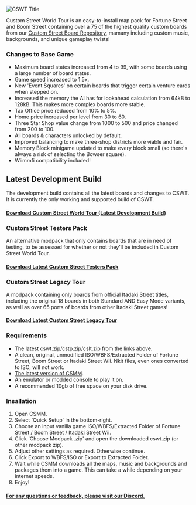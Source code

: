 ![CSWT Title](https://fortunestreetmodding.github.io/images/CustomStreetWorldTourTitle.webp)

Custom Street World Tour is an easy-to-install map pack for Fortune Street and Boom Street containing over a 75 of the highest quality custom boards from our [Custom Street Board Repository](https://fortunestreetmodding.github.io/maps), mamany including custom music, backgrounds, and unique gameplay twists!

### Changes to Base Game

- Maximum board states increased from 4 to 99, with some boards using a large number of board states.
- Game speed increased to 1.5x.
- New 'Event Squares' on certain boards that trigger certain venture cards when stepped on.
- Increased the memory the AI has for lookahead calculation from 64kB to 128kB. This makes more complex boards more stable.
- Tax Office price reduced from 10% to 5%.
- Home price increased per level from 30 to 60.
- Three Star Shop value change from 1000 to 500 and price changed from 200 to 100.
- All boards & characters unlocked by default.
- Improved balancing to make three-shop districts more viable and fair.
- Memory Block minigame updated to make every block small (so there's always a risk of selecting the Bowser square).
- Wiimmfi compatibility included!


## Latest Development Build

The development build contains all the latest boards and changes to CSWT. It is currently the only working and supported build of CSWT.

#### [Download Custom Street World Tour (Latest Development Build)](https://nikkums.io/cswt/Modpacks/cswt.zip)

### Custom Street Testers Pack

An alternative modpack that only contains boards that are in need of testing, to be assessed for whether or not they'll be included in Custom Street World Tour.

#### [Download Latest Custom Street Testers Pack](https://nikkums.io/cswt/Modpacks/cstp.zip)

### Custom Street Legacy Tour

A modpack containing only boards from official Itadaki Street titles, including the original 18 boards in both Standard AND Easy Mode variants, as well as over 65 ports of boards from other Itadaki Street games!

#### [Download Latest Custom Street Legacy Tour](https://nikkums.io/cswt/Modpacks/cslt.zip)

### Requirements

- The latest cswt.zip/cstp.zip/cslt.zip from the links above.
- A clean, original, unmodified ISO/WBFS/Extracted Folder of Fortune Street, Boom Street or Itadaki Street Wii. Nkit files, even ones converted to ISO, will not work.
- [The latest version of CSMM](https://github.com/FortuneStreetModding/csmm-qt/releases/latest).
- An emulator or modded console to play it on.
- A recommended 10gb of free space on your disk drive.

### Insallation

1. Open CSMM.
2. Select 'Quick Setup' in the bottom-right.
3. Choose an input vanilla game ISO/WBFS/Extracted Folder of Fortune Street / Boom Street / Itadaki Street Wii.
4. Click 'Choose Modpack .zip' and open the downloaded cswt.zip (or other modpack zip).
5. Adjust other settings as required. Otherwise continue.
6. Click Export to WBFS/ISO or Export to Extracted Folder.
7. Wait while CSMM downloads all the maps, music and backgrounds and packages them into a game. This can take a while depending on your internet speeds.
8. Enjoy!

#### [For any questions or feedback, please visit our Discord.](https://discord.gg/DE9Hn7T)
